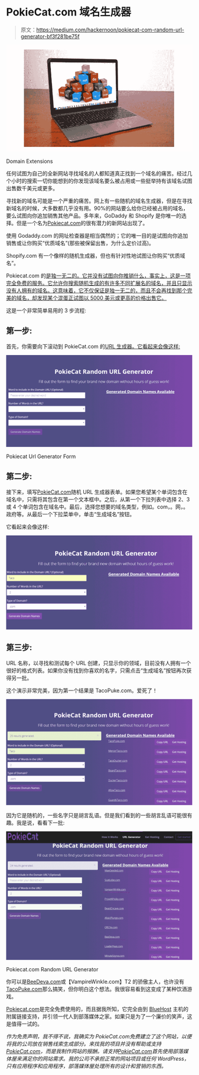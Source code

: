 # PokieCat.com 域名生成器

> 原文：<https://medium.com/hackernoon/pokiecat-com-random-url-generator-bf3f281be75f>

![](img/cfab065f2f25a973919e1c20f3f684a7.png)

Domain Extensions

任何试图为自己的全新网站寻找域名的人都知道真正找到一个域名的痛苦。经过几个小时的搜索一切你能想到的你发现该域名要么被占用或一些挺举持有该域名试图出售数千美元或更多。

寻找新的域名可能是一个严重的痛苦。网上有一些随机的域名生成器，但是在寻找新域名的时候，大多数都几乎没有用。90%的网站要么给你已经被占用的域名，要么试图向你追加销售其他产品。多年来，GoDaddy 和 Shopify 是你唯一的选择。但是一个名为[Pokiecat.com](https://pokiecat.com)的很有潜力的新网站出现了。

使用 Godaddy.com 的网址检查器是相当偶然的；它的唯一目的是试图向你追加销售或让你购买“优质域名”(那些被保留出售，为什么定价过高)。

Shopify.com 有一个像样的随机生成器，但也有针对性地试图让你购买“优质域名”。

Pokiecat.com 的[是独一无二的。它并没有试图向你推销什么，事实上，这是一项完全免费的服务。它允许你搜索随机生成的有许多不同扩展名的域名，并且只显示没有人拥有的域名。这意味着，它不仅保证是独一无二的，而且不会再找到那个完美的域名，却发现某个混蛋正试图以 5000 美元或更高的价格出售它。](https://pokiecat.com)

这是一个非常简单易用的 3 步流程:

## 第一步:

首先，你需要向下滚动到 PokieCat.com 的[URL 生成器。它看起来会像这样:](https://pokiecat.com)

![](img/02cb0c5e9c7315f13396fad51ab82e68.png)

Pokiecat Url Generator Form

## 第二步:

接下来，填写[PokieCat.com](https://pokiecat.com)随机 URL 生成器表单。如果您希望某个单词包含在域名中，只需将其包含在第一个文本框中。之后，从第一个下拉列表中选择 2、3 或 4 个单词包含在域名中。最后，选择您想要的域名类型，例如。com，。网，。政府等。从最后一个下拉菜单中，单击“生成域名”按钮。

它看起来会像这样:

![](img/ebf4a95c73650707f90323fc2a106f80.png)

## 第三步:

URL 名称，以寻找和测试每个 URL 创建，只显示你的领域，目前没有人拥有一个很好的格式列表。如果你没有找到你喜欢的名字，只需点击“生成域名”按钮再次获得另一批。

这个演示非常完美，因为第一个结果是 TacoPuke.com。爱死了！

![](img/966e9a749870ee40e71be2a28ed08961.png)

因为它是随机的，一些名字只是胡言乱语。但是我们看到的一些胡言乱语可能很有趣。我是说，看看下一批:

![](img/595f01839f8456ef9db07cb54b6f4ad6.png)

Pokiecat.com Random URL Generator

你可以是[BeeDeva.com](https://www.bluehost.com/track/surefire/)或【VampireWinkle.com】T2 的骄傲主人，也许没有[TacoPuke.com](https://www.bluehost.com/track/surefire/)那么搞笑，但你明白这个想法。我很容易看到这变成了某种饮酒游戏。

[Pokiecat.com](https://Pokiecat.com)是完全免费使用的，而且据我所知，它完全由到 [BlueHost](https://www.bluehost.com/track/surefire/) 主机的附属链接支持，并引领一代人到部落媒体之家。如果只是为了一个廉价的笑声，这是值得一试的。

*作为免责声明，我不得不说，我确实为 PokieCat.com*[](https://pokiecat.com)**免费建立了这个网站，以便将我的公司放在销售线索生成部分。来找我的项目并没有帮助或支持*[*PokieCat.com*](https://pokiecat.com)*，而是我制作网站的报酬。请支持*[*PokieCat.com*](https://pokiecat.com)*首先使用部落媒体屋来满足你的网站需求。我的公司不承担正常的网站项目或任何 WordPress，只有应用程序和应用程序，部落媒体屋处理所有的设计和营销的东西。**